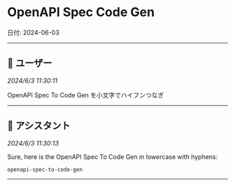 # OpenAPI Spec Code Gen

日付: 2024-06-03

---

## 👤 ユーザー
*2024/6/3 11:30:11*

OpenAPI Spec To Code Gen を小文字でハイフンつなぎ

---

## 🤖 アシスタント
*2024/6/3 11:30:13*

Sure, here is the OpenAPI Spec To Code Gen in lowercase with hyphens:

```
openapi-spec-to-code-gen
```

---
